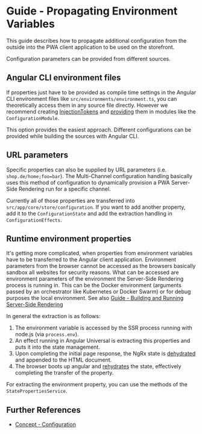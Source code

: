 # Guide - Propagating Environment Variables

This guide describes how to propagate additional configuration from the outside into the PWA client application to be used on the storefront.

Configuration parameters can be provided from different sources.

## Angular CLI environment files

If properties just have to be provided as compile time settings in the Angular CLI environment files like `src/environments/environment.ts`, you can theoretically access them in any source file directly. However we recommend creating [InjectionTokens][angular-injectiontoken] and [providing][angular-injectiontoken-provide] them in modules like the `ConfigurationModule`.

This option provides the easiest approach. Different configurations can be provided while building the sources with Angular CLI.

[angular-injectiontoken]: https://angular.io/api/core/InjectionToken
[angular-injectiontoken-provide]: https://angular.io/guide/dependency-injection-providers#non-class-dependencies

## URL parameters

Specific properties can also be supplied by URL parameters (i.e. `shop.de/home;foo=bar`). The Multi-Channel configuration handling basically uses this method of configuration to dynamically provision a PWA Server-Side Rendering run for a specific channel.

Currently all of those properties are transferred into `src/app/core/store/configuration`.
If you want to add another property, add it to the `ConfigurationState` and add the extraction handling in `ConfigurationEffects`.

## Runtime environment properties

It's getting more complicated, when properties from environment variables have to be transferred to the Angular client application. Environment parameters from the browser cannot be accessed as the browsers basically sandbox all websites for security reasons. What can be accessed are environment parameters of the environment the Server-Side Rendering process is running in. This can be the Docker environment (arguments passed by an orchestrator like Kubernetes or Docker Swarm) or for debug purposes the local environment. See also [Guide - Building and Running Server-Side Rendering][guide-ssr]

In general the extraction is as follows:

1. The environment variable is accessed by the SSR process running with node.js (via `process.env`).
2. An effect running in Angular Universal is extracting this properties and puts it into the state management.
3. Upon completing the initial page response, the NgRx state is [dehydrated][dehydrated-rehydrated] and appended to the HTML document.
4. The browser boots up angular and [rehydrates][dehydrated-rehydrated] the state, effectively completing the transfer of the property.

For extracting the environment property, you can use the methods of the `StatePropertiesService`.

[guide-ssr]: ./ssr-startup.md
[dehydrated-rehydrated]: https://i.stack.imgur.com/YvHXB.gif

## Further References

- [Concept - Configuration](../configuration.md)
